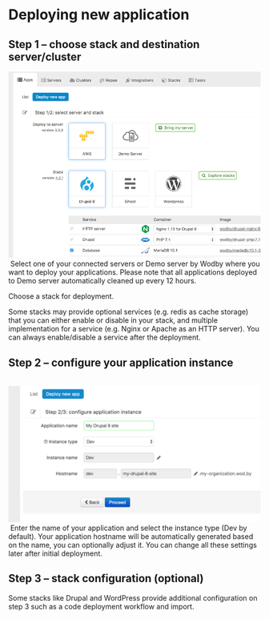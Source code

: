 # Deploying new application

## Step 1 – choose stack and destination server/cluster

![](../assets/new-app-1.png)​
​
Select one of your connected servers or Demo server by Wodby where you want to deploy your applications. Please note that all applications deployed to Demo server automatically cleaned up every 12 hours.

Choose a stack for deployment.

Some stacks may provide optional services (e.g. redis as cache storage) that you can either enable or disable in your stack, and multiple implementation for a service (e.g. Nginx or Apache as an HTTP server). You can always enable/disable a service after the deployment.

## Step 2 – configure your application instance
​
![](../assets/new-app-2.png)​
​
Enter the name of your application and select the instance type (Dev by default). Your application hostname will be automatically generated based on the name, you can optionally adjust it. You can change all these settings later after initial deployment. 

## Step 3 – stack configuration (optional)

Some stacks like Drupal and WordPress provide additional configuration on step 3 such as a code deployment workflow and import.
​